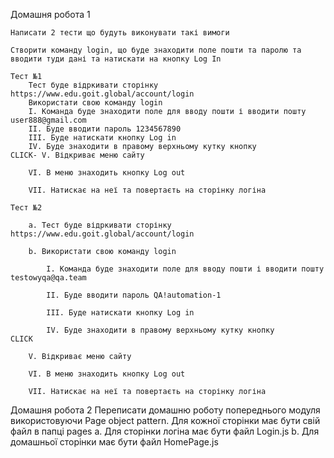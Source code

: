 Домашня робота 1

    Написати 2 тести що будуть виконувати такі вимоги

    Створити команду login, що буде знаходити поле пошти та паролю та вводити туди дані та натискати на кнопку Log In

    Тест №1
        Тест буде відркивати сторінку https://www.edu.goit.global/account/login
        Використати свою команду login
        I. Команда буде знаходити поле для вводу пошти і вводити пошту user888@gmail.com
        II. Буде вводити пароль 1234567890
        III. Буде натискати кнопку Log in
        IV. Буде знаходити в правому верхньому кутку кнопку
    CLICK- V. Відкриває меню сайту

        VI. В меню знаходить кнопку Log out

        VII. Натискає на неї та повертаєть на сторінку логіна

    Тест №2

        a. Тест буде відркивати сторінку https://www.edu.goit.global/account/login

        b. Використати свою команду login

            I. Команда буде знаходити поле для вводу пошти і вводити пошту testowyqa@qa.team

            II. Буде вводити пароль QA!automation-1

            III. Буде натискати кнопку Log in

            IV. Буде знаходити в правому верхньому кутку кнопку
    CLICK

        V. Відкриває меню сайту

        VI. В меню знаходить кнопку Log out

        VII. Натискає на неї та повертаєть на сторінку логіна

Домашня робота 2
Переписати домашню роботу попереднього модуля використовуючи Page object pattern.
Для кожної сторінки має бути свій файл в папці pages
a. Для сторінки логіна має бути файл Login.js
b. Для домашньої сторінки має бути файл HomePage.js
